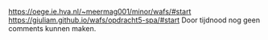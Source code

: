 https://oege.ie.hva.nl/~meermag001/minor/wafs/#start
https://giuliam.github.io/wafs/opdracht5-spa/#start
Door tijdnood nog geen comments kunnen maken.

